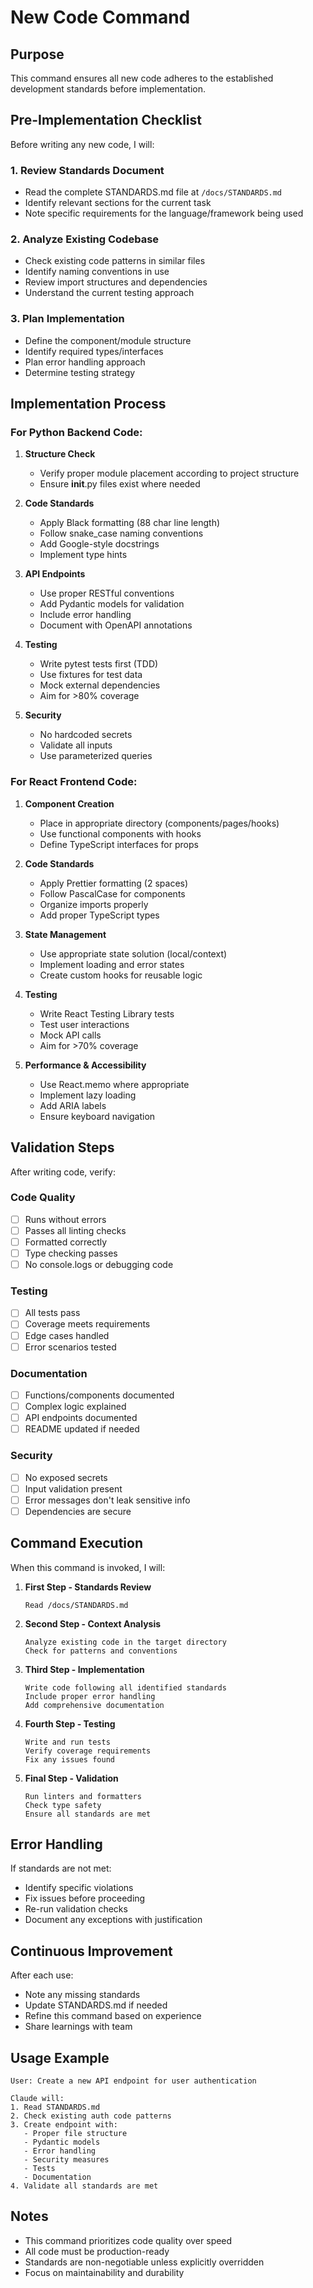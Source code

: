 # New Code Command

## Purpose
This command ensures all new code adheres to the established development standards before implementation.

## Pre-Implementation Checklist

Before writing any new code, I will:

### 1. Review Standards Document
- Read the complete STANDARDS.md file at `/docs/STANDARDS.md`
- Identify relevant sections for the current task
- Note specific requirements for the language/framework being used

### 2. Analyze Existing Codebase
- Check existing code patterns in similar files
- Identify naming conventions in use
- Review import structures and dependencies
- Understand the current testing approach

### 3. Plan Implementation
- Define the component/module structure
- Identify required types/interfaces
- Plan error handling approach
- Determine testing strategy

## Implementation Process

### For Python Backend Code:
1. **Structure Check**
   - Verify proper module placement according to project structure
   - Ensure __init__.py files exist where needed

2. **Code Standards**
   - Apply Black formatting (88 char line length)
   - Follow snake_case naming conventions
   - Add Google-style docstrings
   - Implement type hints

3. **API Endpoints**
   - Use proper RESTful conventions
   - Add Pydantic models for validation
   - Include error handling
   - Document with OpenAPI annotations

4. **Testing**
   - Write pytest tests first (TDD)
   - Use fixtures for test data
   - Mock external dependencies
   - Aim for >80% coverage

5. **Security**
   - No hardcoded secrets
   - Validate all inputs
   - Use parameterized queries

### For React Frontend Code:
1. **Component Creation**
   - Place in appropriate directory (components/pages/hooks)
   - Use functional components with hooks
   - Define TypeScript interfaces for props

2. **Code Standards**
   - Apply Prettier formatting (2 spaces)
   - Follow PascalCase for components
   - Organize imports properly
   - Add proper TypeScript types

3. **State Management**
   - Use appropriate state solution (local/context)
   - Implement loading and error states
   - Create custom hooks for reusable logic

4. **Testing**
   - Write React Testing Library tests
   - Test user interactions
   - Mock API calls
   - Aim for >70% coverage

5. **Performance & Accessibility**
   - Use React.memo where appropriate
   - Implement lazy loading
   - Add ARIA labels
   - Ensure keyboard navigation

## Validation Steps

After writing code, verify:

### Code Quality
- [ ] Runs without errors
- [ ] Passes all linting checks
- [ ] Formatted correctly
- [ ] Type checking passes
- [ ] No console.logs or debugging code

### Testing
- [ ] All tests pass
- [ ] Coverage meets requirements
- [ ] Edge cases handled
- [ ] Error scenarios tested

### Documentation
- [ ] Functions/components documented
- [ ] Complex logic explained
- [ ] API endpoints documented
- [ ] README updated if needed

### Security
- [ ] No exposed secrets
- [ ] Input validation present
- [ ] Error messages don't leak sensitive info
- [ ] Dependencies are secure

## Command Execution

When this command is invoked, I will:

1. **First Step - Standards Review**
   ```
   Read /docs/STANDARDS.md
   ```

2. **Second Step - Context Analysis**
   ```
   Analyze existing code in the target directory
   Check for patterns and conventions
   ```

3. **Third Step - Implementation**
   ```
   Write code following all identified standards
   Include proper error handling
   Add comprehensive documentation
   ```

4. **Fourth Step - Testing**
   ```
   Write and run tests
   Verify coverage requirements
   Fix any issues found
   ```

5. **Final Step - Validation**
   ```
   Run linters and formatters
   Check type safety
   Ensure all standards are met
   ```

## Error Handling

If standards are not met:
- Identify specific violations
- Fix issues before proceeding
- Re-run validation checks
- Document any exceptions with justification

## Continuous Improvement

After each use:
- Note any missing standards
- Update STANDARDS.md if needed
- Refine this command based on experience
- Share learnings with team

## Usage Example

```
User: Create a new API endpoint for user authentication

Claude will:
1. Read STANDARDS.md
2. Check existing auth code patterns
3. Create endpoint with:
   - Proper file structure
   - Pydantic models
   - Error handling
   - Security measures
   - Tests
   - Documentation
4. Validate all standards are met
```

## Notes

- This command prioritizes code quality over speed
- All code must be production-ready
- Standards are non-negotiable unless explicitly overridden
- Focus on maintainability and durability